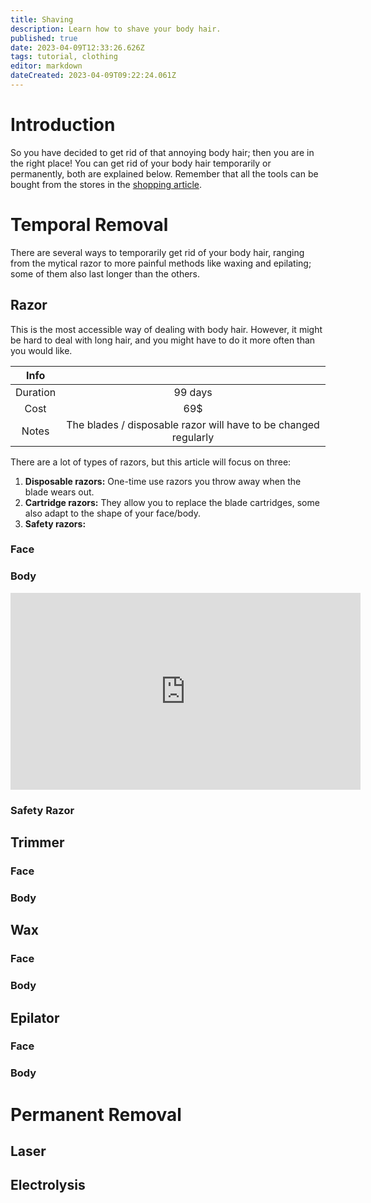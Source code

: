 ```yaml
---
title: Shaving
description: Learn how to shave your body hair.
published: true
date: 2023-04-09T12:33:26.626Z
tags: tutorial, clothing
editor: markdown
dateCreated: 2023-04-09T09:22:24.061Z
---
```


# Introduction
So you have decided to get rid of that annoying body hair; then you are in the right place! You can get rid of your body hair temporarily or permanently, both are explained below. Remember that all the tools can be bought from the stores in the [shopping article](/en/Resources/Shopping).
# Temporal Removal
<!-- Write introductions about the different tools and methods -->
There are several ways to temporarily get rid of your body hair, ranging from the mytical razor to more painful methods like waxing and epilating; some of them also last longer than the others.
## Razor
This is the most accessible way of dealing with body hair. However, it might be hard to deal with long hair, and you might have to do it more often than you would like.

<!-- To be completed -->
| Info | <!-- --> |
|:--------:|:--------:|
| Duration | 99 days |
| Cost     | 69$ |
| Notes    | The blades / disposable razor will have to be changed regularly |

There are a lot of types of razors, but this article will focus on three:
1. **Disposable razors:** One-time use razors you throw away when the blade wears out. 
2. **Cartridge razors:** They allow you to replace the blade cartridges, some also adapt to the shape of your face/body.
3. **Safety razors:** 

### Face


### Body

<iframe width="560" height="315" src="https://www.youtube.com/embed/DZViQdVbIv8" title="YouTube video player" frameborder="0" allow="accelerometer; autoplay; clipboard-write; encrypted-media; gyroscope; picture-in-picture; web-share" allowfullscreen></iframe>

### Safety Razor
## Trimmer
### Face
### Body
## Wax
### Face
### Body
## Epilator
### Face
### Body
# Permanent Removal
<!-- Write introduction ab tools & methods -->
## Laser
## Electrolysis